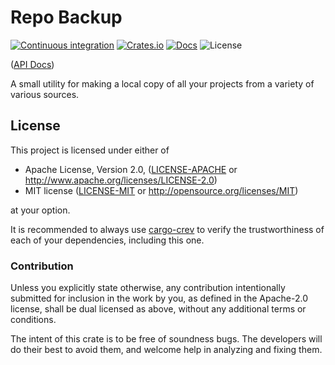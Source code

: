 # Repo Backup

[![Continuous integration](https://github.com/Michael-F-Bryan/{{project-name}}/workflows/Continuous%20integration/badge.svg?branch=master)](https://github.com/Michael-F-Bryan/{{project-name}}/actions)
[![Crates.io](https://img.shields.io/crates/v/repo-backup.svg)](https://crates.io/crates/repo-backup)
[![Docs](https://docs.rs/repo-backup/badge.svg)](https://docs.rs/repo-backup)
![License](https://img.shields.io/github/license/Michael-F-Bryan/repo-backup.svg)

([API Docs])

A small utility for making a local copy of all your projects from a variety
of various sources.

## License

This project is licensed under either of

 * Apache License, Version 2.0, ([LICENSE-APACHE](LICENSE-APACHE.md) or
   http://www.apache.org/licenses/LICENSE-2.0)
 * MIT license ([LICENSE-MIT](LICENSE-MIT.md) or
   http://opensource.org/licenses/MIT)

at your option.

It is recommended to always use [cargo-crev][crev] to verify the
trustworthiness of each of your dependencies, including this one.

### Contribution

Unless you explicitly state otherwise, any contribution intentionally
submitted for inclusion in the work by you, as defined in the Apache-2.0
license, shall be dual licensed as above, without any additional terms or
conditions.

The intent of this crate is to be free of soundness bugs. The developers will
do their best to avoid them, and welcome help in analyzing and fixing them.

[API Docs]: https://michael-f-bryan.github.io/{{project-name}}
[crev]: https://github.com/crev-dev/cargo-crev

